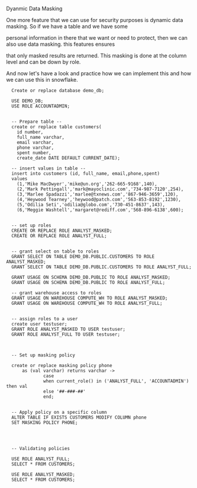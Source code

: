 Dyanmic Data Masking

One more feature that we can use for security purposes is dynamic data masking. So if we have a table and we have some 

personal information in there that we want or need to protect, then we can also use data masking.  this features ensures

that only masked results are returned.  This masking is done at the column level and can be down by role.


And now let's have a look and practice how we can implement this and how we can use this in snowflake.
      
      Create or replace database demo_db;
      
      USE DEMO_DB;
      USE ROLE ACCOUNTADMIN;


      -- Prepare table --
      create or replace table customers(
        id number,
        full_name varchar, 
        email varchar,
        phone varchar,
        spent number,
        create_date DATE DEFAULT CURRENT_DATE);

      -- insert values in table --
      insert into customers (id, full_name, email,phone,spent)
      values
        (1,'Mike MacDwyer','mike@un.org','262-665-9168',140),
        (2,'Mark Pettingall','mark@mayoclinic.com','734-987-7120',254),
        (3,'Marlee Spadazzi','marlee@txnews.com','867-946-3659',120),
        (4,'Heywood Tearney','heywood@patch.com','563-853-8192',1230),
        (5,'Odilia Seti','odilia@globo.com','730-451-8637',143),
        (6,'Meggie Washtell','margaret@rediff.com','568-896-6138',600);


      -- set up roles
      CREATE OR REPLACE ROLE ANALYST_MASKED;
      CREATE OR REPLACE ROLE ANALYST_FULL;


      -- grant select on table to roles
      GRANT SELECT ON TABLE DEMO_DB.PUBLIC.CUSTOMERS TO ROLE ANALYST_MASKED;
      GRANT SELECT ON TABLE DEMO_DB.PUBLIC.CUSTOMERS TO ROLE ANALYST_FULL;

      GRANT USAGE ON SCHEMA DEMO_DB.PUBLIC TO ROLE ANALYST_MASKED;
      GRANT USAGE ON SCHEMA DEMO_DB.PUBLIC TO ROLE ANALYST_FULL;

      -- grant warehouse access to roles
      GRANT USAGE ON WAREHOUSE COMPUTE_WH TO ROLE ANALYST_MASKED;
      GRANT USAGE ON WAREHOUSE COMPUTE_WH TO ROLE ANALYST_FULL;


      -- assign roles to a user
      create user testuser;
      GRANT ROLE ANALYST_MASKED TO USER testuser;
      GRANT ROLE ANALYST_FULL TO USER testuser;



      -- Set up masking policy

      create or replace masking policy phone 
          as (val varchar) returns varchar ->
                  case        
                  when current_role() in ('ANALYST_FULL', 'ACCOUNTADMIN') then val
                  else '##-###-##'
                  end;


      -- Apply policy on a specific column 
      ALTER TABLE IF EXISTS CUSTOMERS MODIFY COLUMN phone 
      SET MASKING POLICY PHONE;




      -- Validating policies

      USE ROLE ANALYST_FULL;
      SELECT * FROM CUSTOMERS;

      USE ROLE ANALYST_MASKED;
      SELECT * FROM CUSTOMERS;


